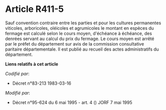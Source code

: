 # Article R411-5

Sauf convention contraire entre les parties et pour les cultures permanentes viticoles, arboricoles, oléicoles et agrumicoles
le montant en espèces du fermage est calculé selon le cours moyen, d'échéance à échéance, des denrées servant au calcul du
prix du fermage. Le cours moyen est arrêté par le préfet  du département sur avis de la commission consultative paritaire
départementale. Il est publié au recueil des actes administratifs du département.

**Liens relatifs à cet article**

_Codifié par_:

  - Décret n°83-213 1983-03-16

_Modifié par_:

  - Décret n°95-624 du 6 mai 1995 - art. 4 () JORF 7 mai 1995
